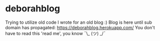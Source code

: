 # deborahblog
Trying to utilize old code I wrote for an old blog :) 
Blog is here until sub domain has propagated: https://deborahblog.herokuapp.com/
You don't have to read this 'read me', you know ¯\\_ (ツ) _/¯ 
